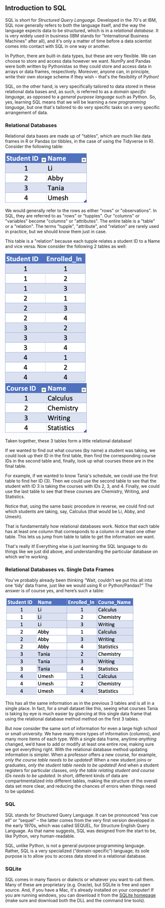 ## Introduction to SQL

SQL is short for *Structured Query Language*. Developed in the 70's at IBM, SQL now generally refers to both the language itself, and the way the language expects data to be structured, which is in a *relational database*. It is very widely used in business (IBM stands for "International Business Machines" after all), and it's only a matter of time before a data scientist comes into contact with SQL in one way or another.

In Python, there are built-in data types, but these are very flexible. We can choose to store and access data however we want. NumPy and Pandas were both written by Pythonistas so they could store and access data in arrays or data frames, respectively. Moreover, anyone can, in principle, write their own storage scheme if they wish – that's the flexibility of Python!

SQL, on the other hand, is very specifically tailored to data stored in these relational data bases and, as such, is referred to as a *domain specific language*, as opposed to a *general purpose language* such as Python. So, yes, learning SQL means that we will be learning a *new programming language*, but one that's tailored to do very specific tasks on a very specific arrangement of data. 

### Relational Databases

Relational data bases are made up of "tables", which are much like data frames in R or Pandas (or tibbles, in the case of using the Tidyverse in R). Consider the following table:

<img src="images/table.png" alt="simple table of student ID and name" style="zoom:50%;" />

We would generally refer to the rows as either "rows" or "observations". In SQL, they are referred to as "rows" or "tupples". Our "columns" or "variables" become "columns" or "attributes". The entire table is a "table" or a "relation". The terms "tupple", "attribute", and "relation" are rarely used in practice, but we should know them just in case.

This table is a "relation" because each tupple relates a student ID to a Name and vice versa. Now consider the following 2 tables as well:

<img src="images/table2.png" alt="Student Schedules" style="zoom:50%;" />

<img src="images/table3.png" alt="Course IDs" style="zoom:50%;" />

Taken together, these 3 tables form a little relational database!

If we wanted to find out what courses (by name) a student was taking, we could look up their ID in the first table, then find the corresponding course IDs in the second table and, finally, look up what courses these are in the final table.

For example, if we wanted to know Tania's schedule, we could use the first table to find her ID (3). Then we could use the second table to see that the student with ID 3 is taking the courses with IDs 2, 3, and 4. Finally, we could use the last table to see that these courses are Chemistry, Writing, and Statistics.

Notice that, using the same basic procedure in reverse, we could find out which students are taking, say, Calculus (that would be Li, Abby, and Umesh).

That is fundamentally how relational databases work. Notice that each table has at least one column that corresponds to a column in at least one other table. This lets us jump from table to table to get the information we want.

That's really it! Everything else is just learning the SQL language to do things like we just did above, and understanding the particular database on which we're working.

### Relational Databases vs. Single Data Frames

You’ve probably already been thinking “Wait, couldn’t we put this all into one ‘tidy’ data frame, just like we would using R or Python/Pandas?” The answer is of course yes, and here’s such a table:

<img src="images/tableCombined.png" alt="single table" style="zoom:50%;" />

This has all the same information as in the previous 3 tables and is all in a single place. In fact, for a small dataset like this, seeing what courses Tania is taking by eye is much easier by glancing at this single data frame that using the relational database method method on the first 3 tables. 

But now consider the same sort of information for even a large high school or small university. We have many more types of information (columns), and many more items of each type. With a single data frame, anytime *anything* changed, we’d have to add or modify at least one entire row, making sure we got everything right. With the relational database method updating information is simpler. When a professor offers a new course, for example, *only the course table needs to be updated*! When a new student joins or graduates, *only the student table needs to be updated!* And when a student registers for particular classes, *only the table relating student and course IDs needs to be updated*. In short, different kinds of data are compartmentalized into different tables, making the structure of the overall data set more clear, and reducing the chances of errors when things need to be updated. 

### SQL

SQL stands for Structured Query Language. It can be pronounced “ess cue ell” or “sequel” – the latter comes from the very first version developed in the early 1970s, which was called SEQUEL, for Structure English Query Language. As that name suggests, SQL was designed from the start to be, like Python, very human-readable.

SQL, unlike Python, is not a general purpose programming language. Rather, SQL is a very specialized (“domain-specific”) language; its sole purpose is to allow you to access data stored in a relational database.

### SQLite

SQL comes in many flavors or dialects or whatever you want to call them. Many of these are proprietary (e.g. Oracle), but SQLite is free and open source. And, if you have a Mac, it's already installed on your computer! If you are running windows, you can download it from the [SQLite homepage](https://www.sqlite.org/index.html) (make sure and download both the DLL and the command line tools).









